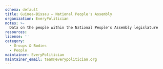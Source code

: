 ```yaml
---
schema: default
title: Guinea-Bissau — National People's Assembly
organization: EveryPolitician
notes: >-
  Data on the people within the National People's Assembly legislature of Guinea-Bissau.
resources:
license: ''
category:
  - Groups & Bodies
  - People
maintainer: EveryPolitician
maintainer_email: team@everypolitician.org
---
```

